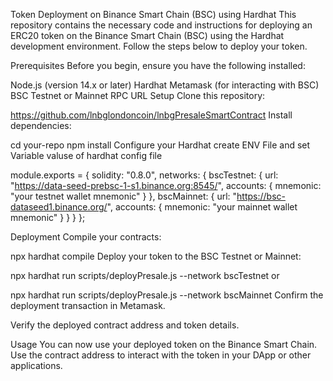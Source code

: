 Token Deployment on Binance Smart Chain (BSC) using Hardhat
This repository contains the necessary code and instructions for deploying an ERC20 token on the Binance Smart Chain (BSC) using the Hardhat development environment. Follow the steps below to deploy your token.



Prerequisites
Before you begin, ensure you have the following installed:


Node.js (version 14.x or later)
Hardhat
Metamask (for interacting with BSC)
BSC Testnet or Mainnet RPC URL
Setup
Clone this repository:


https://github.com/lnbglondoncoin/lnbgPresaleSmartContract
Install dependencies:


cd your-repo
npm install
Configure your Hardhat create ENV File and set Variable valuse of hardhat config file


module.exports = {
  solidity: "0.8.0",
  networks: {
    bscTestnet: {
      url: "https://data-seed-prebsc-1-s1.binance.org:8545/",
      accounts: { mnemonic: "your testnet wallet mnemonic" }
    },
    bscMainnet: {
      url: "https://bsc-dataseed1.binance.org/",
      accounts: { mnemonic: "your mainnet wallet mnemonic" }
    }
  }
};



Deployment
Compile your contracts:



npx hardhat compile
Deploy your token to the BSC Testnet or Mainnet:




npx hardhat run scripts/deployPresale.js --network bscTestnet
or

npx hardhat run scripts/deployPresale.js --network bscMainnet
Confirm the deployment transaction in Metamask.


Verify the deployed contract address and token details.

Usage
You can now use your deployed token on the Binance Smart Chain. Use the contract address to interact with the token in your DApp or other applications.